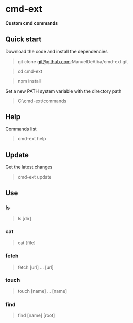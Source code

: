 # cmd-ext
#### Custom cmd commands

## Quick start
Download the code and install the dependencies

> git clone git@github.com:ManuelDeAlba/cmd-ext.git

> cd cmd-ext

> npm install

Set a new PATH system variable with the directory path
> C:\cmd-ext\commands

## Help
Commands list
> cmd-ext help

## Update
Get the latest changes
> cmd-ext update

## Use
### ls
> ls [dir]

### cat
> cat [file]

### fetch
> fetch [url] ... [url]

### touch
> touch [name] ... [name]

### find
> find [name] [root]